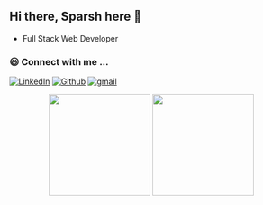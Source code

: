 <p align="left">
<h2>Hi there, Sparsh here 👋</h2>
  <ul>
    <li>Full Stack Web Developer</li>
  </ul>
</p>
<p align="right">
  <h3>😃 Connect with me ... </h3>
  <a href="https://www.linkedin.com/in/sparsh-mahajan-7b979b202/"><img alt="LinkedIn" src="https://img.shields.io/badge/LinkedIn-0077B5?style=for-the-badge&logo=linkedin&logoColor=white"></a>
  <a href="https://github.com/sparshmahajan"><img alt="Github" src="https://img.shields.io/badge/GitHub-100000?style=for-the-badge&logo=github&logoColor=white"></a>
  <a href="mailto:sparshmahajan3@gmail.com"><img alt="gmail" src="https://img.shields.io/badge/Gmail-D14836?style=for-the-badge&logo=gmail&logoColor=white"></a>
</p>

  <p align="center">
  <img height="180em" src="https://github-readme-stats-eight-theta.vercel.app/api?username=sparshmahajan&show_icons=true&theme=dark&include_all_commits=true&count_private=true"/>
  <img height="180em" src="https://github-readme-stats-eight-theta.vercel.app/api/top-langs/?username=sparshmahajan&layout=compact&langs_count=8&theme=dark"/>
   </p>
